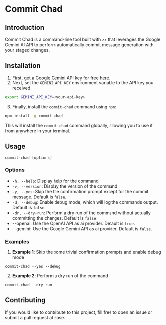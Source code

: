 # Commit Chad

## Introduction

Commit Chad is a command-line tool built with `zx` that leverages the Google Gemini AI API to perform automatically commit message generation with your staged changes.

## Installation

1. First, get a Google Gemini API key for free [here](https://aistudio.google.com/app/apikey).
2. Next, set the `GEMINI_API_KEY` environment variable to the API key you received.

```bash
export GEMINI_API_KEY=<your-api-key>
```

3. Finally, install the `commit-chad` command using `npm`:

```bash
npm install -g commit-chad
```

This will install the `commit-chad` command globally, allowing you to use it from anywhere in your terminal.

## Usage

```
commit-chad [options]
```

### Options

- `-h, --help`: Display help for the command
- `-v, --version`: Display the version of the command
- `-y, --yes`: Skip the the confirmation prompt except for the commit message. Default is `false`.
- `-d, --debug`: Enable debug mode, which will log the commands output. Default is `false`.
- `-dr, --dry-run`: Perform a dry run of the command without actually committing the changes. Default is `false`
- --openai: Use the OpenAI API as ai provider. Default is `true`.
- --gemini: Use the Google Gemini API as ai provider. Default is `false`.
### Examples

1. **Example 1**: Skip the some trivial confirmation prompts and enable debug mode

```
commit-chad --yes --debug
```

2. **Example 2**: Perform a dry run of the command

```
commit-chad --dry-run
```

## Contributing

If you would like to contribute to this project, fill free to open an issue or submit a pull request at ease.

